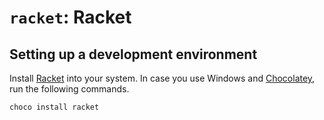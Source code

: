 # ``racket``: Racket

## Setting up a development environment

Install [Racket](http://racket-lang.org) into your system. In case you use Windows and [Chocolatey](http://chocolatey.org), run the following commands.

```
choco install racket
```